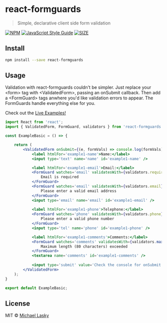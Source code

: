 # react-formguards

> Simple, declarative client side form validation

[![NPM](https://img.shields.io/npm/v/react-formguards.svg)](https://www.npmjs.com/package/react-formguards) [![JavaScript Style Guide](https://img.shields.io/badge/code_style-standard-brightgreen.svg)](https://standardjs.com) [![SIZE](https://img.shields.io/bundlephobia/min/react-formguards.svg)](https://www.npmjs.com/package/react-formguards)

## Install

```bash
npm install --save react-formguards
```

## Usage

Validation with react-formguards couldn't be simpler.  Just replace your &lt;form&gt; tag with &lt;ValidatedForm&gt;, passing an onSubmit callback.  Then add a &lt;FormGuard&gt; tags anwhere you'd like validation errors to appear.  The FormGuards handle everything else for you.


Check out the [Live Examples!](https://nuclearhorsestudios.github.io/react-formguards/)

```jsx
import React from 'react';
import { ValidatedForm, FormGuard, validators } from 'react-formguards'

const ExampleBasic = () => {

    return (
        <ValidatedForm onSubmit={(e, formVals) => console.log(formVals)}>
            <label htmlFor='example1-name'>Name:</label>
            <input type='text' name='name' id='example1-name' />

            <label htmlFor='example1-email'>Email:</label>
            <FormGuard watches='email' validatesWith={validators.required} >
                Email is required  
            </FormGuard> 
            <FormGuard watches='email' validatesWith={validators.email} >
                Please enter a valid email address  
            </FormGuard> 
            <input type='email' name='email' id='example1-email' />  
            
            <label htmlFor='example1-phone'>Telephone:</label>
            <FormGuard watches='phone' validatesWith={validators.phone} >
                Please enter a valid phone number  
            </FormGuard> 
            <input type='tel' name='phone' id='example1-phone' />  

            <label htmlFor='example1-comments'>Comments:</label>
            <FormGuard watches='comments' validatesWith={validators.maxLength(80)} >
                Maximum length (80 characters) exceeded
            </FormGuard> 
            <textarea name='comments' id='example1-comments' />  
            
            <input type='submit' value='Check the console for onSubmit' />
        </ValidatedForm>
    );
}

export default ExampleBasic;
```

## License

MIT © [Michael Lasky](https://github.com/NuclearHorseStudios)

